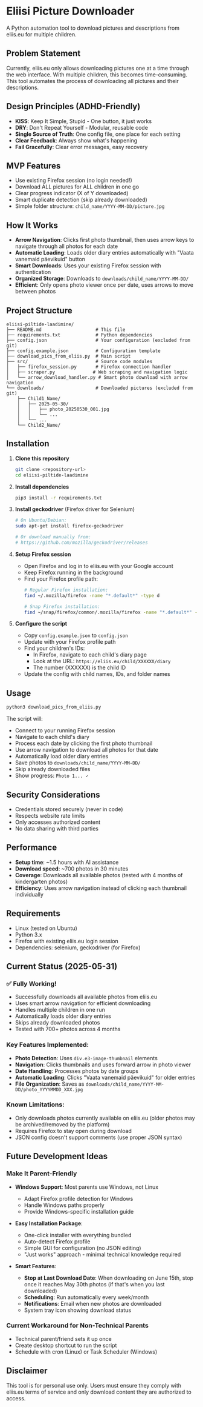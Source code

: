 # Eliisi Picture Downloader

A Python automation tool to download pictures and descriptions from eliis.eu for multiple children.

## Problem Statement
Currently, eliis.eu only allows downloading pictures one at a time through the web interface. With multiple children, this becomes time-consuming. This tool automates the process of downloading all pictures and their descriptions.

## Design Principles (ADHD-Friendly)
- **KISS**: Keep It Simple, Stupid - One button, it just works
- **DRY**: Don't Repeat Yourself - Modular, reusable code
- **Single Source of Truth**: One config file, one place for each setting
- **Clear Feedback**: Always show what's happening
- **Fail Gracefully**: Clear error messages, easy recovery

## MVP Features
- Use existing Firefox session (no login needed!)
- Download ALL pictures for ALL children in one go
- Clear progress indicator (X of Y downloaded)
- Smart duplicate detection (skip already downloaded)
- Simple folder structure: `child_name/YYYY-MM-DD/picture.jpg`

## How It Works
- **Arrow Navigation**: Clicks first photo thumbnail, then uses arrow keys to navigate through all photos for each date
- **Automatic Loading**: Loads older diary entries automatically with "Vaata vanemaid päevikuid" button
- **Smart Downloads**: Uses your existing Firefox session with authentication
- **Organized Storage**: Downloads to `downloads/child_name/YYYY-MM-DD/`
- **Efficient**: Only opens photo viewer once per date, uses arrows to move between photos

## Project Structure
```
eliisi-piltide-laadimine/
├── README.md                    # This file
├── requirements.txt             # Python dependencies
├── config.json                  # Your configuration (excluded from git)
├── config.example.json          # Configuration template
├── download_pics_from_eliis.py  # Main script
├── src/                         # Source code modules
│   ├── firefox_session.py       # Firefox connection handler
│   ├── scraper.py              # Web scraping and navigation logic
│   └── arrow_download_handler.py # Smart photo download with arrow navigation
└── downloads/                   # Downloaded pictures (excluded from git)
    ├── Child1_Name/
    │   ├── 2025-05-30/
    │   │   ├── photo_20250530_001.jpg
    │   │   └── ...
    │   └── ...
    └── Child2_Name/
```

## Installation

1. **Clone this repository**
   ```bash
   git clone <repository-url>
   cd eliisi-piltide-laadimine
   ```

2. **Install dependencies**
   ```bash
   pip3 install -r requirements.txt
   ```

3. **Install geckodriver** (Firefox driver for Selenium)
   ```bash
   # On Ubuntu/Debian:
   sudo apt-get install firefox-geckodriver
   
   # Or download manually from:
   # https://github.com/mozilla/geckodriver/releases
   ```

4. **Setup Firefox session**
   - Open Firefox and log in to eliis.eu with your Google account
   - Keep Firefox running in the background
   - Find your Firefox profile path:
     ```bash
     # Regular Firefox installation:
     find ~/.mozilla/firefox -name "*.default*" -type d
     
     # Snap Firefox installation:
     find ~/snap/firefox/common/.mozilla/firefox -name "*.default*" -type d
     ```

5. **Configure the script**
   - Copy `config.example.json` to `config.json`
   - Update with your Firefox profile path
   - Find your children's IDs:
     - In Firefox, navigate to each child's diary page
     - Look at the URL: `https://eliis.eu/child/XXXXXX/diary`
     - The number (XXXXXX) is the child ID
   - Update the config with child names, IDs, and folder names

## Usage
```bash
python3 download_pics_from_eliis.py
```

The script will:
- Connect to your running Firefox session
- Navigate to each child's diary
- Process each date by clicking the first photo thumbnail
- Use arrow navigation to download all photos for that date
- Automatically load older diary entries
- Save photos to `downloads/child_name/YYYY-MM-DD/`
- Skip already downloaded files
- Show progress: `Photo 1... ✓`

## Security Considerations
- Credentials stored securely (never in code)
- Respects website rate limits
- Only accesses authorized content
- No data sharing with third parties

## Performance
- **Setup time**: ~1.5 hours with AI assistance
- **Download speed**: ~700 photos in 30 minutes
- **Coverage**: Downloads all available photos (tested with 4 months of kindergarten photos)
- **Efficiency**: Uses arrow navigation instead of clicking each thumbnail individually

## Requirements
- Linux (tested on Ubuntu)
- Python 3.x
- Firefox with existing eliis.eu login session
- Dependencies: selenium, geckodriver (for Firefox)

## Current Status (2025-05-31)

### ✅ Fully Working!
- Successfully downloads all available photos from eliis.eu
- Uses smart arrow navigation for efficient downloading
- Handles multiple children in one run
- Automatically loads older diary entries
- Skips already downloaded photos
- Tested with 700+ photos across 4 months

### Key Features Implemented:
- **Photo Detection**: Uses `div.e3-image-thumbnail` elements
- **Navigation**: Clicks thumbnails and uses forward arrow in photo viewer
- **Date Handling**: Processes photos by date groups
- **Automatic Loading**: Clicks "Vaata vanemaid päevikuid" for older entries
- **File Organization**: Saves as `downloads/child_name/YYYY-MM-DD/photo_YYYYMMDD_XXX.jpg`

### Known Limitations:
- Only downloads photos currently available on eliis.eu (older photos may be archived/removed by the platform)
- Requires Firefox to stay open during download
- JSON config doesn't support comments (use proper JSON syntax)

## Future Development Ideas

### Make It Parent-Friendly
- **Windows Support**: Most parents use Windows, not Linux
  - Adapt Firefox profile detection for Windows
  - Handle Windows paths properly
  - Provide Windows-specific installation guide

- **Easy Installation Package**:
  - One-click installer with everything bundled
  - Auto-detect Firefox profile
  - Simple GUI for configuration (no JSON editing)
  - "Just works" approach - minimal technical knowledge required

- **Smart Features**:
  - **Stop at Last Download Date**: When downloading on June 15th, stop once it reaches May 30th photos (if that's when you last downloaded)
  - **Scheduling**: Run automatically every week/month
  - **Notifications**: Email when new photos are downloaded
  - System tray icon showing download status

### Current Workaround for Non-Technical Parents
- Technical parent/friend sets it up once
- Create desktop shortcut to run the script
- Schedule with cron (Linux) or Task Scheduler (Windows)

## Disclaimer
This tool is for personal use only. Users must ensure they comply with eliis.eu terms of service and only download content they are authorized to access.